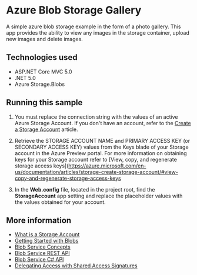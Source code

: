 # Azure Blob Storage Gallery
A simple azure blob storage example in the form of a photo gallery. This app provides the ability to view any images in the storage container, upload new images and delete images.

## Technologies used
- ASP.NET Core MVC 5.0
- .NET 5.0
- Azure Storage.Blobs

## Running this sample
1. You must replace the connection string with the values of an active Azure Storage Account. If you don't have an account, refer to the [Create a Storage Account](https://azure.microsoft.com/en-us/documentation/articles/storage-create-storage-account/) article.

2. Retrieve the STORAGE ACCOUNT NAME and PRIMARY ACCESS KEY (or SECONDARY ACCESS KEY) values from the Keys blade of your Storage account in the Azure Preview portal. For more information on obtaining keys for your Storage account refer to [View, copy, and regenerate storage access keys](https://azure.microsoft.com/en-us/documentation/articles/storage-create-storage-account/#view-copy-and-regenerate-storage-access-keys

3. In the **Web.config** file, located in the project root, find the **StorageAccount** app setting and replace the placeholder values with the values obtained for your account.

  <add key="StorageAccount" value="DefaultEndpointsProtocol=https;AccountName=[Enter Your Storage AccountName];AccountKey=[Enter Your Storage AccountKey]" />
  
## More information
- [What is a Storage Account](http://azure.microsoft.com/en-us/documentation/articles/storage-whatis-account/)
- [Getting Started with Blobs](http://azure.microsoft.com/en-us/documentation/articles/storage-dotnet-how-to-use-blobs/)
- [Blob Service Concepts](http://msdn.microsoft.com/en-us/library/dd179376.aspx)
- [Blob Service REST API](http://msdn.microsoft.com/en-us/library/dd135733.aspx)
- [Blob Service C# API](http://go.microsoft.com/fwlink/?LinkID=398944)
- [Delegating Access with Shared Access Signatures](http://azure.microsoft.com/en-us/documentation/articles/storage-dotnet-shared-access-signature-part-1/)